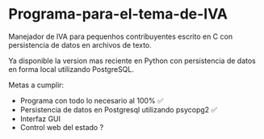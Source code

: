 # Programa-para-el-tema-de-IVA
Manejador de IVA para pequenhos contribuyentes escrito en C con persistencia de datos en archivos de texto.

Ya disponible la version mas reciente en Python con persistencia de datos en forma local utilizando PostgreSQL.

Metas a cumplir:
* Programa con todo lo necesario al 100% ✅
* Persistencia de datos en Postgresql utilizando psycopg2 ✅
* Interfaz GUI
* Control web del estado ?
